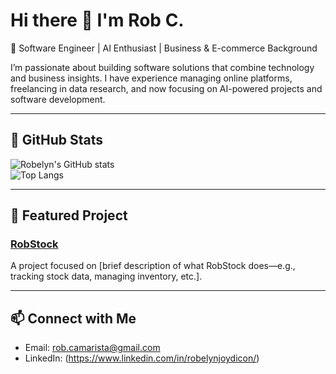 # Hi there 👋 I'm Rob C.

🎯 Software Engineer | AI Enthusiast | Business & E-commerce Background  

I’m passionate about building software solutions that combine technology and business insights. I have experience managing online platforms, freelancing in data research, and now focusing on AI-powered projects and software development.

---

## 🔧 GitHub Stats

![Robelyn's GitHub stats](https://github-readme-stats.vercel.app/api?username=robdev37&show_icons=true&theme=radical)  
![Top Langs](https://github-readme-stats.vercel.app/api/top-langs/?username=robdev37&layout=compact&theme=radical)

---

## 🚀 Featured Project

### [RobStock](https://github.com/robdev37/RobStock)  
A project focused on [brief description of what RobStock does—e.g., tracking stock data, managing inventory, etc.].  

---

## 📫 Connect with Me

- Email: rob.camarista@gmail.com
- LinkedIn: (https://www.linkedin.com/in/robelynjoydicon/)
